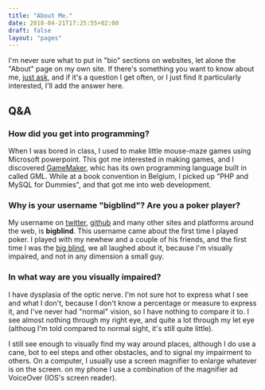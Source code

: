 ```yaml
---
title: "About Me."
date: 2018-04-21T17:25:55+02:00
draft: false
layout: "pages"
---
```


I'm never sure what to put in "bio" sections on websites, let alone the "About" page on my own site. If there's something you want to know about me, [just ask](https://twitter.com/_bigblind), and if it's a question I get often, or I just find it particularly interested, I'll add the answer here.

## Q&A

### How did you get into programming?

When I was bored in class, I used to make little mouse-maze games using Microsoft powerpoint. This got me interested in making games, and I discovered [GameMaker](https://www.yoyogames.com/gamemaker), whic has its own programming language built in called GML. While at a book convention in Belgium, I picked up "PHP and MySQL for Dummies", and that got me into web development.

### Why is your username "bigblind"? Are you a poker player?

My username on [twitter](https://twitter.com/_bigblind), [github](https://github.com/bigblind) and many other sites and platforms around the web, is <strong>bigblind</strong>. This username came about the first time I played poker. I played with my newhew and a couple of his friends, and the first time I was the [big blind](https://en.wikipedia.org/wiki/Blind_(poker)), we all laughed about it, because I'm visually impaired, and not in any dimension a small guy.

### In what way are you visually impaired?

I have dysplasia of the optic nerve. I'm not sure hot to express what I see and what I don't, because I don't know a percentage or measure to express it, and I've never had "normal" vision, so I have nothing to compare it to. I see almost nothing through my right eye, and quite a lot through my let eye (althoug I'm told compared to normal sight, it's still quite little).

I still see enough to visually find my way around places, although I do use a cane, bot to eel steps and other obstacles, and to signal my impairment to others. On a computer, I usually use a screen magnifier to enlarge whatever is on the screen. on my phone I use a combination of the magnifier ad VoiceOver (IOS's screen reader).




